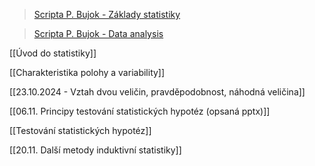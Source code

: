   

> [Scripta P. Bujok - Základy statistiky](https://web.osu.cz/~Bujok/files/zmats.pdf)

> [Scripta P. Bujok - Data analysis](https://web.osu.cz/~Bujok/files/andat.pdf)

[[Úvod do statistiky]]

[[Charakteristika polohy a variability]]

[[23.10.2024 - Vztah dvou veličin, pravděpodobnost, náhodná veličina]]

[[06.11. Principy testování statistických hypotéz (opsaná pptx)]]

[[Testování statistických hypotéz]]

[[20.11. Další metody induktivní statistiky]]